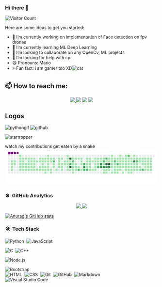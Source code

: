### Hi there 👋

![Visitor Count](https://profile-counter.glitch.me/{Mario263}/count.svg)

Here are some ideas to get you started:
- 🔭 I’m currently working on implementation of Face detection on fpv drones 
- 🌱 I’m currently learning ML Deep Learning
- 👯 I’m looking to collaborate on any OpenCv, ML projects 
- 🤔 I’m looking for help with cp
- 😄 Pronouns: Mario
- ⚡ Fun fact: i am gamer too XD![cat](https://raw.githubusercontent.com/Mario263/Cool-Readme-ideas/master/data/octocat/daftpunktocat-guy.gif)

## 📫 How to reach me:
<p align="center">
<a href="https://twitter.com/Abhishe222002"><img src="https://img.shields.io/badge/-twitter-blue">
<a href="https://linkedin.com/in/abhishek-sharma-81253a196"><img src="hhttps://img.shields.io/badge/LinkedIn-Mario263-blue?logo=Linkedin&logoColor=blue&labelColor=black"/></a>
<a href="mailto:sharma.abhishek263@gmail.com.com"><img src="https://img.shields.io/badge/Gmail-sharma.abhishek263@gmail.com-red?logo=Gmail&logoColor=Red&labelColor=black"/></a>
<a href="https://www.instagram.com/levi.eren263/"><img src="https://img.shields.io/badge/instagram-%23E4405F.svg?&style=for-the-badge&logo=instagram&logoColor=white"/></a>
                                                        
## Logos
![pythongif](https://camo.githubusercontent.com/a3ccfae79c559d3ff0c7ece89882c93bf278d01f0d2a1d908e19497630dca49d/68747470733a2f2f692e67697068792e636f6d2f6d656469612f4c4d7439363338644f38646674416a74636f2f3230302e77656270) ![github](https://camo.githubusercontent.com/0cad3f969b0946abd0e5f16e9ed1ff78a2495a40c2bb5c6414aefd4be76505aa/68747470733a2f2f692e67697068792e636f6d2f6d656469612f4b7a4a6b7a6a676766474e355079366e6b542f3230302e77656270)

![startropper](https://github.com/mayankchaudhary26/Cool-Readme-ideas/blob/master/data/octocat/stormtroopocat.png)

watch my contributions get eaten by a snake
![snake gif](https://github.com/Mario263/sankeeatingcontribution/blob/output/github-contribution-grid-snake.gif)
  
  
  ### ⚙️ &nbsp;GitHub Analytics

<p align="center">
<a href="https://github.com/Mario263">
  <img height="180em" src="https://github-readme-stats-eight-theta.vercel.app/api?username=Mario263&show_icons=true&theme=algolia&include_all_commits=true&count_private=true"/>
  <img height="180em" src="https://github-readme-stats-eight-theta.vercel.app/api/top-langs/?username=Mario263&layout=compact&langs_count=8&theme=algolia"/>
</a>
</p>
  
  
  
  

[![Anurag's GitHub stats](https://github-readme-stats.vercel.app/api?username=Mario263&show_icons=true&theme=radical)
](https://github.com/Mario263/github-readme-stats)

### 🛠 &nbsp;Tech Stack

![Python](https://img.shields.io/badge/-Python-05122A?style=flat&logo=python)&nbsp;
![JavaScript](https://img.shields.io/badge/-JavaScript-05122A?style=flat&logo=javascript)&nbsp;
<!-- ![Java](https://img.shields.io/badge/-Java-05122A?style=flat&logo=Java&logoColor=FFA518)&nbsp; -->
![C](https://img.shields.io/badge/-C-05122A?style=flat&logo=C&logoColor=A8B9CC)&nbsp;
![C++](https://img.shields.io/badge/-C++-05122A?style=flat&logo=C%2B%2B&logoColor=00599C)&nbsp;
<!-- ![R (Statistics)](https://img.shields.io/badge/-R-05122A?style=flat&logo=R&logoColor=276DC3)\ -->
<!-- ![React](https://img.shields.io/badge/-React-05122A?style=flat&logo=react)&nbsp; -->
![Node.js](https://img.shields.io/badge/-Node.js-05122A?style=flat&logo=node.js)&nbsp;
<!-- ![Django](https://img.shields.io/badge/-Django-05122A?style=flat&logo=django&logoColor=092E20)&nbsp; -->
<!-- ![Flask](https://img.shields.io/badge/-Flask-05122A?style=flat&logo=flask)&nbsp; -->
![Bootstrap](https://img.shields.io/badge/-Bootstrap-05122A?style=flat&logo=bootstrap&logoColor=563D7C)\
![HTML](https://img.shields.io/badge/-HTML-05122A?style=flat&logo=HTML5)&nbsp;
![CSS](https://img.shields.io/badge/-CSS-05122A?style=flat&logo=CSS3&logoColor=1572B6)&nbsp;
![Git](https://img.shields.io/badge/-Git-05122A?style=flat&logo=git)&nbsp;
![GitHub](https://img.shields.io/badge/-GitHub-05122A?style=flat&logo=github)&nbsp;
![Markdown](https://img.shields.io/badge/-Markdown-05122A?style=flat&logo=markdown)\
![Visual Studio Code](https://img.shields.io/badge/-Visual%20Studio%20Code-05122A?style=flat&logo=visual-studio-code&logoColor=007ACC)&nbsp;
